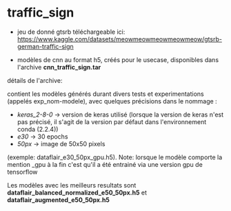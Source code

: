 # traffic_sign

- jeu de donné gtsrb téléchargeable ici: https://www.kaggle.com/datasets/meowmeowmeowmeowmeow/gtsrb-german-traffic-sign

- modèles de cnn au format h5, créés pour le usecase, disponibles dans l'archive **cnn_traffic_sign.tar**

détails de l'archive:

contient les modèles générés durant divers tests et experimentations (appelés exp_nom-modele), avec quelques précisions dans le nommage : 
* *keras_2-8-0* -> version de keras utilisé (lorsque la version de keras n'est pas précisé, il s'agit de la version par défaut dans l'environnement conda (2.2.4))
* *e30* -> 30 epochs 
* *50px* -> image de 50x50 pixels 

(exemple: dataflair_e30_50px_gpu.h5).
Note: lorsque le modèle comporte la mention _gpu à la fin c'est qu'il a été entrainé via une version gpu de tensorflow

Les modèles avec les meilleurs resultats sont **dataflair_balanced_normalized_e50_50px.h5** et **dataflair_augmented_e50_50px.h5**
